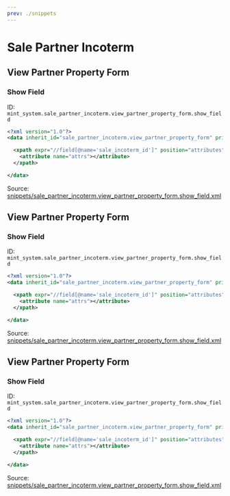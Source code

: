 ```yaml
---
prev: ./snippets
---
```

# Sale Partner Incoterm
## View Partner Property Form  
### Show Field  
ID: `mint_system.sale_partner_incoterm.view_partner_property_form.show_field`  
```xml
<?xml version="1.0"?>
<data inherit_id="sale_partner_incoterm.view_partner_property_form" priority="50">

  <xpath expr="//field[@name='sale_incoterm_id']" position="attributes">
    <attribute name="attrs"></attribute>
  </xpath>

</data>

```
Source: [snippets/sale_partner_incoterm.view_partner_property_form.show_field.xml](https://github.com/Mint-System/Odoo-Development/tree/14.0/snippets/sale_partner_incoterm.view_partner_property_form.show_field.xml)

## View Partner Property Form  
### Show Field  
ID: `mint_system.sale_partner_incoterm.view_partner_property_form.show_field`  
```xml
<?xml version="1.0"?>
<data inherit_id="sale_partner_incoterm.view_partner_property_form" priority="50">

  <xpath expr="//field[@name='sale_incoterm_id']" position="attributes">
    <attribute name="attrs"></attribute>
  </xpath>

</data>

```
Source: [snippets/sale_partner_incoterm.view_partner_property_form.show_field.xml](https://github.com/Mint-System/Odoo-Development/tree/14.0/snippets/sale_partner_incoterm.view_partner_property_form.show_field.xml)

## View Partner Property Form  
### Show Field  
ID: `mint_system.sale_partner_incoterm.view_partner_property_form.show_field`  
```xml
<?xml version="1.0"?>
<data inherit_id="sale_partner_incoterm.view_partner_property_form" priority="50">

  <xpath expr="//field[@name='sale_incoterm_id']" position="attributes">
    <attribute name="attrs"></attribute>
  </xpath>

</data>

```
Source: [snippets/sale_partner_incoterm.view_partner_property_form.show_field.xml](https://github.com/Mint-System/Odoo-Development/tree/14.0/snippets/sale_partner_incoterm.view_partner_property_form.show_field.xml)

